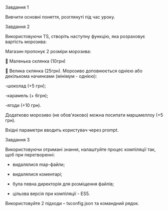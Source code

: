 Завдання 1

Вивчити основні поняття, розглянуті під час уроку.

Завдання 2

Використовуючи TS, створіть наступну функцію, яка розраховує вартість морозива:

Магазин пропонує 2 розміри морозива:

 Маленька склянка (10грн)

 Велика склянка (25грн). Морозиво доповнюється однією або декількома начинками (мінімум - однією):

-шоколад (+5 грн);

-карамель (+ 6грн);

-ягоди (+10 грн).

Додатково морозиво (не обов'язково) можна посипати маршмеллоу (+5 грн).

Вхідні параметри вводить користувач через prompt.

Завдання 3

Використовуючи отримані знання, налаштуйте процес компіляції так, щоб при перетворенні:

- видалялися map-файли;

- видалялися коментарі;

- була певна директорія для розміщення файлів;

- цільова версія при компіляції - ES5.

Використовуйте 2 підходи – tsconfig.json та командний рядок.
